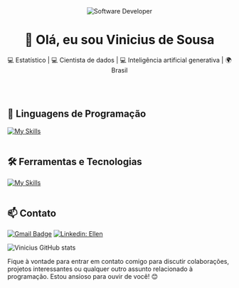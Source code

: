<div align="center">
  <img src="https://media.istockphoto.com/id/1459558322/pt/vetorial/clouddata.jpg?s=1024x1024&w=is&k=20&c=qbJ6LNi2p1Nf7bZ-Hl9XS9gvEjRZ7xvK2MaW2zSIlCE=" alt="Software Developer">
</div>

<h1 align="center">👋 Olá, eu sou Vinicius de Sousa</h1>

<p align="center">
  💻 Estatístico | 💻 Cientista de dados | 💻 Inteligência artificial generativa | 🌍 Brasil
</p><br><br>


## 🚀 Linguagens de Programação
[![My Skills](https://skillicons.dev/icons?i=python,r)](https://skillicons.dev)<br><br>

## 🛠️ Ferramentas e Tecnologias
[![My Skills](https://skillicons.dev/icons?i=vscode,mysql,azure,git,github,flask,sklearn)](https://skillicons.dev)<br><br>

## 📫 Contato

[![Gmail Badge](https://img.shields.io/badge/-{SeuEmail}-006bed?style=flat-square&logo=Gmail&logoColor=white&link=mailto:{SeuEmail})](mailto:{SeuEmail})
[![Linkedin: Ellen](https://img.shields.io/badge/-ellendias-blue?style=flat-square&logo=Linkedin&logoColor=white&link=https://www.linkedin.com/in/devellenias/)](https://www.linkedin.com/in/devellendias/)


![Vinicius GitHub stats](https://github-readme-stats.vercel.app/api?username=vinicius2020&show_icons=true&theme=radical)

Fique à vontade para entrar em contato comigo para discutir colaborações, projetos interessantes ou qualquer outro assunto relacionado à programação. Estou ansioso para ouvir de você! 😊 <br><br>
